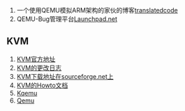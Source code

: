 
1. 一个使用QEMU模拟ARM架构的家伙的博客[translatedcode](https://translatedcode.wordpress.com/)
2. QEMU-Bug管理平台[Launchpad.net](https://bugs.launchpad.net/qemu/)


## KVM

1. [KVM官方地址](http://kvm.qumranet.com/kvmwiki)
2. [KVM的更改日志](http://kvm.qumranet.com/kvmwiki/ChangeLog)
3. [KVM下载地址在sourceforge.net上](https://sourceforge.net/projects/kvm/files/)
4. [KVM的Howto文档](http://kvm.qumranet.com/kvmwiki/HOWTO)
5. [Kqemu](http://sourceforge.net/projects/kqemu/)
6. [Qemu](http://fabrice.bellard.free.fr/qemu/index.html)